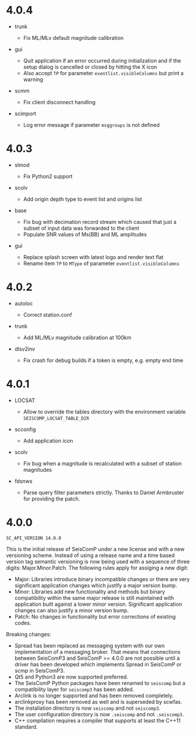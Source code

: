 # 4.0.4

* trunk

  * Fix ML/MLv default magnitude calibration

* gui

  * Quit application if an error occurred during initialization
    and if the setup dialog is cancelled or closed by hitting
    the X icon
  * Also accept `TP` for parameter `eventlist.visibleColumns`
    but print a warning

* scmm

  * Fix client disconnect handling

* scimport

  * Log error message if parameter `msggroups` is not defined

# 4.0.3

* slmod

  * Fix Python2 support

* scolv

  * Add origin depth type to event list and origins list

* base

  * Fix bug with decimation record stream which caused that
    just a subset of input data was forwarded to the client
  * Populate SNR values of Ms(BB) and ML amplitudes

* gui

  * Replace splash screen with latest logo and render text flat
  * Rename item `TP` to `MType` of parameter
    `eventlist.visibleColumns`

# 4.0.2

* autoloc

  * Correct station.conf

* trunk

  * Add ML/MLv magnitude calibration at 100km

* dlsv2inv

  * Fix crash for debug builds if a token is empty,
    e.g. empty end time

# 4.0.1

* LOCSAT

  * Allow to override the tables directory with the environment
    variable `SEISCOMP_LOCSAT_TABLE_DIR`

* scconfig

  * Add application icon

* scolv

  * Fix bug when a magnitude is recalculated with a subset of
    station magnitudes

* fdsnws

  * Parse query filter parameters strictly. Thanks to Daniel
    Armbruster for providing the patch.


# 4.0.0

```SC_API_VERSION 14.0.0```

This is the initial release of SeisComP under a new license and with a new
versioning scheme. Instead of using a release name and a time based version
tag semantic versioning is now being used with a sequence of three digits:
Major.Minor.Patch. The following rules apply for assiging a new digit:

* Major: Libraries introduce binary incompatible changes or there are very
         significant application changes which justify a major version
         bump.
* Minor: Libraries add new functionality and methods but binary
         compatibility within the same major release is still maintained
         with application built against a lower minor version. Significant
         application changes can also justify a minor version bump.
* Patch: No changes in functionality but error corrections of existing
         codes.

Breaking changes:

* Spread has been replaced as messaging system with our own implementation
  of a messaging broker. That means that connections between SeisComP3 and
  SeisComP >= 4.0.0 are not possible until a driver has been developed
  which implements Spread in SeisComP or scmp in SeisComP3.
* Qt5 and Python3 are now supported preferred.
* The SeisComP Python packages have been renamed to `seiscomp` but a
  compatibility layer for `seiscomp3` has been added.
* Arclink is no longer supported and has been removed completely.
* arclinkproxy has been removed as well and is superseded by scwfas.
* The installation directory is now `seiscomp` and not `seiscomp3`.
* The user configuration directory is now `.seiscomp` and not `.seiscomp3`.
* C++ compilation requires a compiler that supports at least the C++11
  standard.

